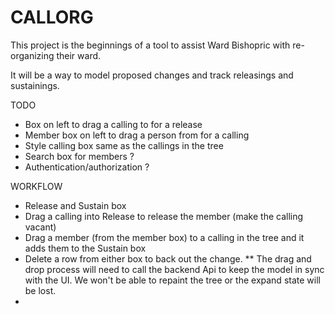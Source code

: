 # CALLORG

This project is the beginnings of a tool to
assist Ward Bishopric with re-organizing their ward.

It will be a way to model proposed changes
and track releasings and sustainings.

TODO
- Box on left to drag a calling to for a release
- Member box on left to drag a person from for a calling
- Style calling box same as the callings in the tree
- Search box for members ?
- Authentication/authorization ?

WORKFLOW
- Release and Sustain box
- Drag a calling into Release to release the member (make the calling vacant)
- Drag a member (from the member box) to a calling in the tree and it adds them to the Sustain box
- Delete a row from either box to back out the change.
** The drag and drop process will need to call the backend Api to keep the model in sync with the UI.
We won't be able to repaint the tree or the expand state will be lost.
- 

